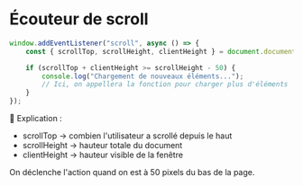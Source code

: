 # Écouteur de scroll
```js
window.addEventListener("scroll", async () => {
    const { scrollTop, scrollHeight, clientHeight } = document.documentElement;

    if (scrollTop + clientHeight >= scrollHeight - 50) { 
        console.log("Chargement de nouveaux éléments..."); 
        // Ici, on appellera la fonction pour charger plus d'éléments
    }
});
```
📝 Explication :

- scrollTop → combien l'utilisateur a scrollé depuis le haut
- scrollHeight → hauteur totale du document
- clientHeight → hauteur visible de la fenêtre
  
On déclenche l'action quand on est à 50 pixels du bas de la page.
